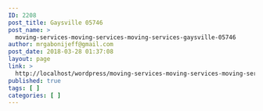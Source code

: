 ```yaml
---
ID: 2208
post_title: Gaysville 05746
post_name: >
  moving-services-moving-services-moving-services-gaysville-05746
author: mrgabonijeff@gmail.com
post_date: 2018-03-28 01:37:08
layout: page
link: >
  http://localhost/wordpress/moving-services-moving-services-moving-services-gaysville-05746/
published: true
tags: [ ]
categories: [ ]
---
```

